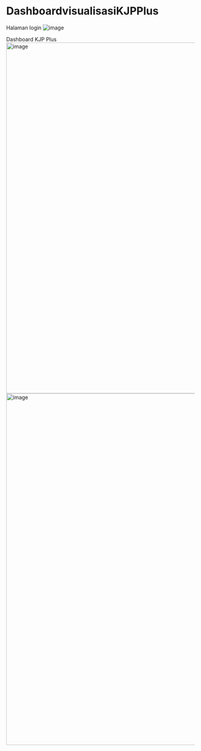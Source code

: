 ﻿# DashboardvisualisasiKJPPlus
Halaman login
![image](https://github.com/user-attachments/assets/73ad0634-54bd-4a06-b39c-f5ad586fdee3)


Dashboard KJP Plus
<img width="936" alt="image" src="https://github.com/user-attachments/assets/09138c8e-02a7-444f-bcc2-740c6d19af75">
<img width="938" alt="image" src="https://github.com/user-attachments/assets/1e0b2a26-39c4-4c17-8976-8130c1f5b7af">
